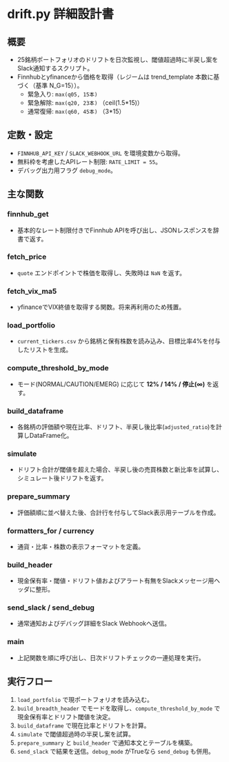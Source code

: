 # drift.py 詳細設計書

## 概要
- 25銘柄ポートフォリオのドリフトを日次監視し、閾値超過時に半戻し案をSlack通知するスクリプト。
- Finnhubとyfinanceから価格を取得（レジームは trend_template 本数に基づく（基準 N_G=15））。
  - 緊急入り: `max(q05, 15本)`
  - 緊急解除: `max(q20, 23本)` （ceil(1.5*15)）
  - 通常復帰: `max(q60, 45本)` （3*15）

## 定数・設定
- `FINNHUB_API_KEY` / `SLACK_WEBHOOK_URL` を環境変数から取得。
- 無料枠を考慮したAPIレート制限: `RATE_LIMIT = 55`。
- デバッグ出力用フラグ `debug_mode`。

## 主な関数
### finnhub_get
- 基本的なレート制限付きでFinnhub APIを呼び出し、JSONレスポンスを辞書で返す。

### fetch_price
- `quote` エンドポイントで株価を取得し、失敗時は `NaN` を返す。

### fetch_vix_ma5
- yfinanceでVIX終値を取得する関数。将来再利用のため残置。

### load_portfolio
- `current_tickers.csv` から銘柄と保有株数を読み込み、目標比率4%を付与したリストを生成。

### compute_threshold_by_mode
- モード(NORMAL/CAUTION/EMERG) に応じて **12% / 14% / 停止(∞)** を返す。

### build_dataframe
- 各銘柄の評価額や現在比率、ドリフト、半戻し後比率(`adjusted_ratio`)を計算しDataFrame化。

### simulate
- ドリフト合計が閾値を超えた場合、半戻し後の売買株数と新比率を試算し、シミュレート後ドリフトを返す。

### prepare_summary
- 評価額順に並べ替えた後、合計行を付与してSlack表示用テーブルを作成。

### formatters_for / currency
- 通貨・比率・株数の表示フォーマットを定義。

### build_header
- 現金保有率・閾値・ドリフト値およびアラート有無をSlackメッセージ用ヘッダに整形。

### send_slack / send_debug
- 通常通知およびデバッグ詳細をSlack Webhookへ送信。

### main
- 上記関数を順に呼び出し、日次ドリフトチェックの一連処理を実行。

## 実行フロー
1. `load_portfolio` で現ポートフォリオを読み込む。
2. `build_breadth_header` でモードを取得し、`compute_threshold_by_mode` で現金保有率とドリフト閾値を決定。
3. `build_dataframe` で現在比率とドリフトを計算。
4. `simulate` で閾値超過時の半戻し案を試算。
5. `prepare_summary` と `build_header` で通知本文とテーブルを構築。
6. `send_slack` で結果を送信。`debug_mode` がTrueなら `send_debug` も併用。
